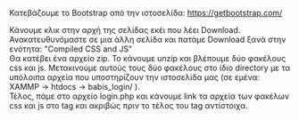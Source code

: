 Κατεβάζουμε το Bootstrap από την ιστοσελίδα:   https://getbootstrap.com/    <br>

Κάνουμε κλικ στην αρχή της σελίδας εκέι που λέει Download. <br>
Ανακατευθυνόμαστε σε μια άλλη σελίδα και πατάμε Download ξανά στην ενότητα: "Compiled CSS and JS"  <br>
Θα κατέβει ένα αρχείο zip. Το κάνουμε unzip και βλέπουμε δύο φακέλους css και js. Μετακινούμε αυτούς τους δύο φακέλους στο ίδιο directory με τα υπόλοιπα αρχεία 
που υποστηρίζουν την ιστοσελίδα μας (σε εμένα: XAMMP -> htdocs -> babis_login/ ).      <br>
Τέλος, πάμε στο αρχείο login.php και κάνουμε link τα αρχεία των φακέλων css και js στο <head> tag και ακριβώς πριν το τέλος του <body> tag αντίστοιχα.
